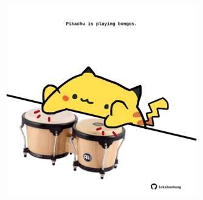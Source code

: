 <!-- built at 01/11/2024, 20:00:48 UTC -->
<p align="center">
  <img width="500" height="500" src="./ReadmeImage.svg">
</p>
